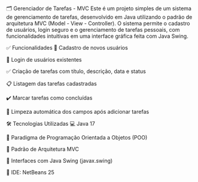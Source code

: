 🗂️ Gerenciador de Tarefas - MVC
Este é um projeto simples de um sistema de gerenciamento de tarefas, desenvolvido em Java utilizando o padrão de arquitetura MVC (Model - View - Controller). O sistema permite o cadastro de usuários, login seguro e o gerenciamento de tarefas pessoais, com funcionalidades intuitivas em uma interface gráfica feita com Java Swing.

✅ Funcionalidades
👤 Cadastro de novos usuários

🔐 Login de usuários existentes

✅ Criação de tarefas com título, descrição, data e status

📋 Listagem das tarefas cadastradas

✔️ Marcar tarefas como concluídas

🧹 Limpeza automática dos campos após adicionar tarefas

🛠 Tecnologias Utilizadas
💻 Java 17

🧠 Paradigma de Programação Orientada a Objetos (POO)

🧱 Padrão de Arquitetura MVC

🎨 Interfaces com Java Swing (javax.swing)

🧰 IDE: NetBeans 25
